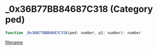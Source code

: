 # _0x36B77BB84687C318 (Category ped)

```js
function _0x36B77BB84687C318(ped: number, p1: number): number
```

[filename](_0x36B77BB84687C318_m.md ':include')